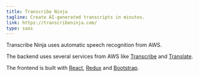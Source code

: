 ```yaml
---
title: Transcribe Ninja
tagline: Create AI-generated transcripts in minutes.
link: https://transcribeninja.com/
type: saas
---
```


Transcribe Ninja uses automatic speech recognition from AWS.

The backend uses several services from AWS like [Transcribe](https://aws.amazon.com/transcribe/) and [Translate](https://aws.amazon.com/translate/).

The frontend is built with [React](https://reactjs.org/), [Redux](https://redux.js.org/) and [Bootstrap](https://getbootstrap.com/).
